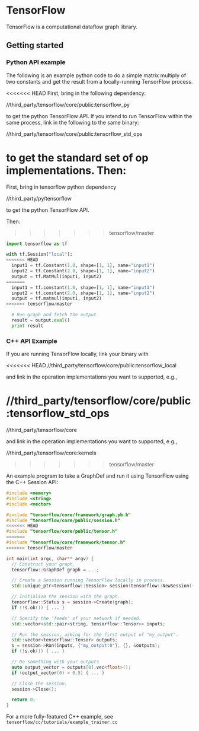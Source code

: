 # TensorFlow

TensorFlow is a computational dataflow graph library.

## Getting started


### Python API example
The following is an example python code to do a simple matrix multiply
of two constants and get the result from a locally-running TensorFlow
process.

<<<<<<< HEAD
First, bring in the following dependency:

//third_party/tensorflow/core/public:tensorflow_py

to get the python TensorFlow API. If you intend to run TensorFlow within
the same process, link in the following to the same binary:

//third_party/tensorflow/core/public:tensorflow_std_ops

to get the standard set of op implementations.  Then:
=======
First, bring in tensorflow python dependency

//third_party/py/tensorflow

to get the python TensorFlow API.

Then:
>>>>>>> tensorflow/master

```python
import tensorflow as tf

with tf.Session("local"):
<<<<<<< HEAD
  input1 = tf.Constant(1.0, shape=[1, 1], name="input1")
  input2 = tf.Constant(2.0, shape=[1, 1], name="input2")
  output = tf.MatMul(input1, input2)
=======
  input1 = tf.constant(1.0, shape=[1, 1], name="input1")
  input2 = tf.constant(2.0, shape=[1, 1], name="input2")
  output = tf.matmul(input1, input2)
>>>>>>> tensorflow/master

  # Run graph and fetch the output
  result = output.eval()
  print result
```

### C++ API Example

If you are running TensorFlow locally, link your binary with

<<<<<<< HEAD
//third_party/tensorflow/core/public:tensorflow_local

and link in the operation implementations you want to supported, e.g.,

//third_party/tensorflow/core/public:tensorflow_std_ops
=======
//third_party/tensorflow/core

and link in the operation implementations you want to supported, e.g.,

//third_party/tensorflow/core:kernels
>>>>>>> tensorflow/master

An example program to take a GraphDef and run it using TensorFlow
using the C++ Session API:

```c++
#include <memory>
#include <string>
#include <vector>

#include "tensorflow/core/framework/graph.pb.h"
#include "tensorflow/core/public/session.h"
<<<<<<< HEAD
#include "tensorflow/core/public/tensor.h"
=======
#include "tensorflow/core/framework/tensor.h"
>>>>>>> tensorflow/master

int main(int argc, char** argv) {
  // Construct your graph.
  tensorflow::GraphDef graph = ...;

  // Create a Session running TensorFlow locally in process.
  std::unique_ptr<tensorflow::Session> session(tensorflow::NewSession({}));

  // Initialize the session with the graph.
  tensorflow::Status s = session->Create(graph);
  if (!s.ok()) { ... }

  // Specify the 'feeds' of your network if needed.
  std::vector<std::pair<string, tensorflow::Tensor>> inputs;

  // Run the session, asking for the first output of "my_output".
  std::vector<tensorflow::Tensor> outputs;
  s = session->Run(inputs, {"my_output:0"}, {}, &outputs);
  if (!s.ok()) { ... }

  // Do something with your outputs
  auto output_vector = outputs[0].vec<float>();
  if (output_vector(0) > 0.5) { ... }

  // Close the session.
  session->Close();

  return 0;
}
```

For a more fully-featured C++ example, see
`tensorflow/cc/tutorials/example_trainer.cc`
